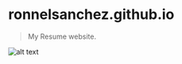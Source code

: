 # ronnelsanchez.github.io 
> My Resume website.

![alt text](https://travis-ci.org/ronnelsanchez/ronnelsanchez.github.io.svg?branch=gh-pages)
